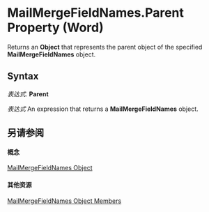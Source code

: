 
# MailMergeFieldNames.Parent Property (Word)

Returns an  **Object** that represents the parent object of the specified **MailMergeFieldNames** object.


## Syntax

 _表达式_. **Parent**

 _表达式_ An expression that returns a **MailMergeFieldNames** object.


## 另请参阅


#### 概念


[MailMergeFieldNames Object](5a3752da-63b2-f0f9-7456-01a31bac5f62.md)
#### 其他资源


[MailMergeFieldNames Object Members](http://msdn.microsoft.com/library/1707dd0d-cdbb-1b44-c385-d524e7f843e4%28Office.15%29.aspx)